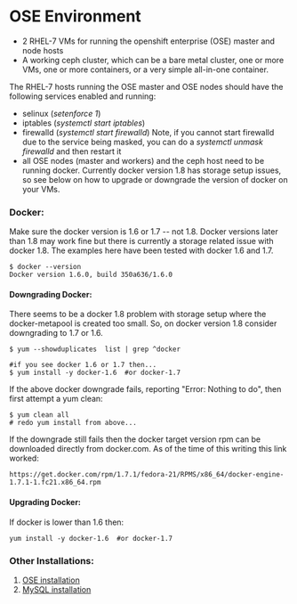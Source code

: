 OSE Environment
===============

* 2 RHEL-7 VMs for running the openshift enterprise (OSE) master and node hosts
* A working ceph cluster, which can be a bare metal cluster, one or more VMs, one or more containers, or a very simple all-in-one container.

The RHEL-7 hosts running the OSE master and OSE nodes should have the following services enabled and running:
* selinux (*setenforce 1*)
* iptables (*systemctl start iptables*)
* firewalld (*systemctl start firewalld*) Note, if you cannot start firewalld due to the service being masked, you can do a *systemctl unmask firewalld* and then restart it
* all OSE nodes (master and workers) and the ceph host need to be running docker. Currently docker version 1.8 has storage setup issues, so see below on how to upgrade or downgrade the version of docker on your VMs.

### Docker:
Make sure the docker version is 1.6 or 1.7 -- not 1.8. Docker versions later than 1.8 may work fine but there is currently a storage related issue with docker 1.8. The examples here have been tested with docker 1.6 and 1.7.

```
$ docker --version
Docker version 1.6.0, build 350a636/1.6.0
```

#### Downgrading Docker:
There seems to be a docker 1.8 problem with storage setup where the docker-metapool is created too small. So, on docker version 1.8 consider downgrading to 1.7 or 1.6.

```
$ yum --showduplicates  list | grep ^docker

#if you see docker 1.6 or 1.7 then...
$ yum install -y docker-1.6  #or docker-1.7
```

If the above docker downgrade fails, reporting "Error: Nothing to do", then first attempt a yum clean:

```
$ yum clean all
# redo yum install from above...
```

If the downgrade still fails then the docker target version rpm can be downloaded directly from docker.com. As of the time of this writing this link worked:

```
https://get.docker.com/rpm/1.7.1/fedora-21/RPMS/x86_64/docker-engine-1.7.1-1.fc21.x86_64.rpm
```

#### Upgrading Docker:
If docker is lower than 1.6 then:

```
yum install -y docker-1.6  #or docker-1.7
```


### Other Installations:
1. [OSE installation](OSE.md)
2. [MySQL installation](MYSQL.md)
